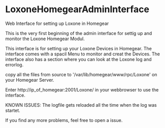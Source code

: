# LoxoneHomegearAdminInterface
Web Interface for setting up Loxone in Homegear

This is the very first beginning of the admin interface for settig up and monitor the Loxone Homegear Modul.

This interface is for setting up your Loxone Devices in Homegear.
The interface comes with a spacil Menu to monitor and creat the Devices.
The interface also has a section where you can look at the Loxone log and errorlog.

copy all the files from source to '/var/lib/homegear/www/rpc/Loxone' on your Homegear Server.

Enter http://ip_of_homegear:2001/Loxone/ in your webbrowser to use the interface.

KNOWN ISSUES:
The logfile gets reloaded all the time when the log was startet.

If you find any more problems, feel free to open a issue. 